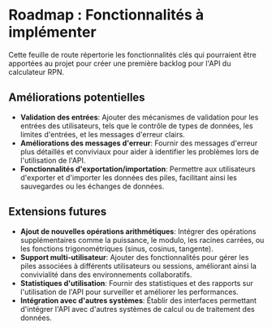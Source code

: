 # Roadmap : Fonctionnalités à implémenter

Cette feuille de route répertorie les fonctionnalités clés qui pourraient être apportées au projet pour créer une première backlog pour l'API du calculateur RPN.


## Améliorations potentielles
- **Validation des entrées**: Ajouter des mécanismes de validation pour les entrées des utilisateurs, tels que le contrôle de types de données, les limites d'entrées, et les messages d'erreur clairs.
- **Améliorations des messages d'erreur**: Fournir des messages d'erreur plus détaillés et conviviaux pour aider à identifier les problèmes lors de l'utilisation de l'API.
- **Fonctionnalités d'exportation/importation**: Permettre aux utilisateurs d'exporter et d'importer les données des piles, facilitant ainsi les sauvegardes ou les échanges de données.

## Extensions futures
- **Ajout de nouvelles opérations arithmétiques**: Intégrer des opérations supplémentaires comme la puissance, le modulo, les racines carrées, ou les fonctions trigonométriques (sinus, cosinus, tangente).
- **Support multi-utilisateur**: Ajouter des fonctionnalités pour gérer les piles associées à différents utilisateurs ou sessions, améliorant ainsi la convivialité dans des environnements collaboratifs.
- **Statistiques d'utilisation**: Fournir des statistiques et des rapports sur l'utilisation de l'API pour surveiller et améliorer les performances.
- **Intégration avec d'autres systèmes**: Établir des interfaces permettant d'intégrer l'API avec d'autres systèmes de calcul ou de traitement des données.

